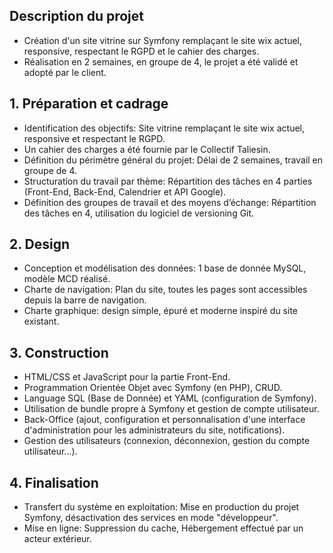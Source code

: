 ## Description du projet
* Création d'un site vitrine sur Symfony remplaçant le site wix actuel, responsive, respectant le RGPD et le cahier des charges.
* Réalisation en 2 semaines, en groupe de 4, le projet a été validé et adopté par le client.

## 1. Préparation et cadrage
* Identification des objectifs: Site vitrine remplaçant le site wix actuel, responsive et respectant le RGPD.
* Un cahier des charges a été fournie par le Collectif Taliesin.
* Définition du périmètre général du projet: Délai de 2 semaines, travail en groupe de 4.
* Structuration du travail par thème: Répartition des tâches en 4 parties (Front-End, Back-End, Calendrier et API Google).
* Définition des groupes de travail et des moyens d’échange: Répartition des tâches en 4, utilisation du logiciel de versioning Git.

## 2. Design
* Conception et modélisation des données: 1 base de donnée MySQL, modèle MCD réalisé.
* Charte de navigation: Plan du site, toutes les pages sont accessibles depuis la barre de navigation.
* Charte graphique: design simple, épuré et moderne inspiré du site existant.

## 3. Construction
* HTML/CSS et JavaScript pour la partie Front-End.
* Programmation Orientée Objet avec Symfony (en PHP), CRUD.
* Language SQL (Base de Donnée) et YAML (configuration de Symfony).
* Utilisation de bundle propre à Symfony et gestion de compte utilisateur.
* Back-Office (ajout, configuration et personnalisation d'une interface d'administration pour les administrateurs du site, notifications).
* Gestion des utilisateurs (connexion, déconnexion, gestion du compte utilisateur...).

## 4. Finalisation
* Transfert du système en exploitation: Mise en production du projet Symfony, désactivation des services en mode "développeur".
* Mise en ligne: Suppression du cache, Hébergement effectué par un acteur extérieur.
